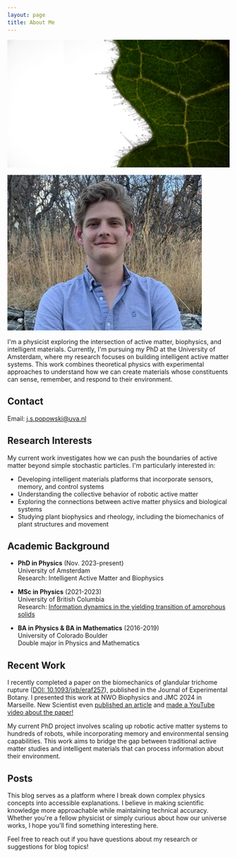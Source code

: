 ```yaml
---
layout: page
title: About Me
---
```


<div class="page-container">
    <div class="background-container">
        <img src="/docs/assets/Trichome.jpg" alt="Trichome Background" class="background-image">
    </div>
    <div class="content" markdown="1">

![Headshot image](/docs/assets/small_cropped_headshot.jpg)

I'm a physicist exploring the intersection of active matter, biophysics, and intelligent materials. Currently, I'm pursuing my PhD at the University of Amsterdam, where my research focuses on building intelligent active matter systems. This work combines theoretical physics with experimental approaches to understand how we can create materials whose constituents can sense, remember, and respond to their environment.

## Contact
Email: [j.s.popowski@uva.nl](mailto:j.s.popowski@uva.nl)

## Research Interests

My current work investigates how we can push the boundaries of active matter beyond simple stochastic particles. I'm particularly interested in:

- Developing intelligent materials platforms that incorporate sensors, memory, and control systems
- Understanding the collective behavior of robotic active matter
- Exploring the connections between active matter physics and biological systems
- Studying plant biophysics and rheology, including the biomechanics of plant structures and movement

## Academic Background

- **PhD in Physics** (Nov. 2023-present)  
  University of Amsterdam  
  Research: Intelligent Active Matter and Biophysics

- **MSc in Physics** (2021-2023)  
  University of British Columbia  
  Research: [Information dynamics in the yielding transition of amorphous solids](https://open.library.ubc.ca/soa/cIRcle/collections/ubctheses/24/items/1.0436957)

- **BA in Physics & BA in Mathematics** (2016-2019)  
  University of Colorado Boulder  
  Double major in Physics and Mathematics

## Recent Work

I recently completed a paper on the biomechanics of glandular trichome rupture ([DOI: 10.1093/jxb/eraf257](https://doi.org/10.1093/jxb/eraf257)), published in the Journal of Experimental Botany. I presented this work at NWO Biophysics and JMC 2024 in Marseille. New Scientist even [published an article](https://www.newscientist.com/article/2463134-tomato-plants-are-covered-in-tiny-anti-pest-booby-traps/) and [made a YouTube video about the paper!](https://www.youtube.com/watch?v=8h88eIaWfpM)

My current PhD project involves scaling up robotic active matter systems to hundreds of robots, while incorporating memory and environmental sensing capabilities. This work aims to bridge the gap between traditional active matter studies and intelligent materials that can process information about their environment.

## Posts

This blog serves as a platform where I break down complex physics concepts into accessible explanations. I believe in making scientific knowledge more approachable while maintaining technical accuracy. Whether you're a fellow physicist or simply curious about how our universe works, I hope you'll find something interesting here.

Feel free to reach out if you have questions about my research or suggestions for blog topics!
</div>

<script>
    // Function to update background image position
    function updateImagePosition(x, y) {
        document.documentElement.style.setProperty('--bg-position-x', `${x}%`);
        document.documentElement.style.setProperty('--bg-position-y', `${y}%`);
    }

    // Example: Adjust these values to shift the image focus
    updateImagePosition(35, 50);  // Shifts image 30% from left, centered vertically
</script>
